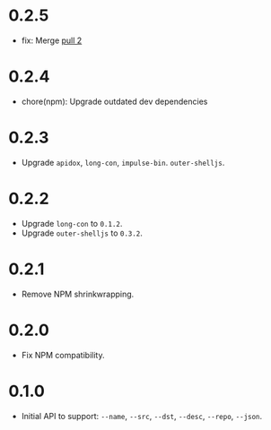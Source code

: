 # 0.2.5

* fix: Merge [pull 2](https://github.com/codeactual/gitemplate/pull/2)

# 0.2.4

* chore(npm): Upgrade outdated dev dependencies

# 0.2.3

* Upgrade `apidox`, `long-con`, `impulse-bin`. `outer-shelljs`.

# 0.2.2

* Upgrade `long-con` to `0.1.2`.
* Upgrade `outer-shelljs` to `0.3.2`.

# 0.2.1

* Remove NPM shrinkwrapping.

# 0.2.0

* Fix NPM compatibility.

# 0.1.0

* Initial API to support: `--name`, `--src`, `--dst`, `--desc`, `--repo`, `--json`.
